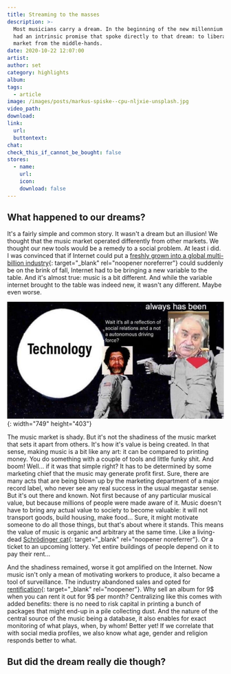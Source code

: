 ```yaml
---
title: Streaming to the masses
description: >-
  Most musicians carry a dream. In the beginning of the new millennium internet
  had an intrinsic promise that spoke directly to that dream: to liberate the
  market from the middle-hands.
date: 2020-10-22 12:07:00
artist:
author: set
category: highlights
album:
tags:
  - article
image: /images/posts/markus-spiske--cpu-nljxie-unsplash.jpg
video_path:
download:
link:
  url:
  buttontext:
chat:
check_this_if_cannot_be_bought: false
stores:
  - name:
    url:
    icon:
    download: false
---
```


## What happened to our dreams?

It's a fairly simple and common story. It wasn't a dream but an illusion\! We thought that the music market operated differently from other markets. We thought our new tools would be a remedy to a social problem. At least i did. I was convinced that if Internet could put a [freshly grown into a global multi-billion industry](https://www.pbs.org/wgbh/pages/frontline/shows/music/inside/cron.html){: target="_blank" rel="noopener noreferrer"} could suddenly be on the brink of fall, Internet had to be bringing a new variable to the table. And it's almost true: music is a bit different. And while the variable internet brought to the table was indeed new, it wasn't any different. Maybe even worse.

![](/images/posts/photo-2020-10-22-13-59-23.jpg){: width="749" height="403"}

The music market is shady. But it's not the shadiness of the music market that sets it apart from others. It's how it's value is being created. In that sense, making music is a bit like any art: it can be compared to printing money. You do something with a couple of tools and little funky shit. And boom\! Well... if it was that simple right? It has to be determined by some marketing chief that the music may generate profit first. Sure, there are many acts that are being blown up by the marketing department of a major record label, who never see any real success in the usual megastar sense. But it's out there and known. Not first because of any particular musical value, but because millions of people were made aware of it. Music doesn't have to bring any actual value to society to become valuable: it will not transport goods, build housing, make food... Sure, it might motivate someone to do all those things, but that's about where it stands. This means the value of music is organic and arbitrary at the same time. Like a living-dead [Schrödinger cat](https://en.wikipedia.org/wiki/Schr%C3%B6dinger%27s_cat){: target="_blank" rel="noopener noreferrer"}. Or a ticket to an upcoming lottery. Yet entire buildings of people depend on it to pay their rent...

And the shadiness remained, worse it got amplified on the Internet. Now music isn't only a mean of motivating workers to produce, it also became a tool of surveillance. The industry abandoned sales and opted for [rentification](https://www.researchgate.net/profile/Giovanni_Dosi){: target="_blank" rel="noopener"}. Why sell an album for 9$ when you can rent it out for 9$ per month? Centralizing like this comes with added benefits: there is no need to risk capital in printing a bunch of packages that might end-up in a pile collecting dust. And the nature of the central source of the music being a database, it also enables for exact monitoring of what plays, when, by whom\! Better yet\! If we correlate that with social media profiles, we also know what age, gender and religion responds better to what.

## But did the dream really die though?